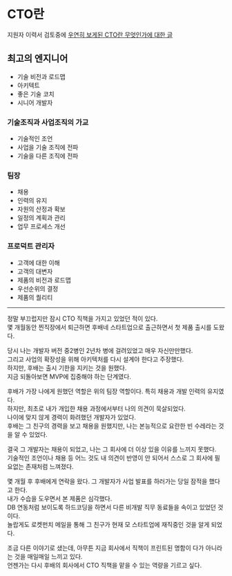 # CTO란

지원자 이력서 검토중에 [우연히 보게된 CTO란 무엇인가에 대한 글](https://brunch.co.kr/@leehosung/40)  

## 최고의 엔지니어
- 기술 비전과 로드맵
- 아키텍트
- 좋은 기술 코치
- 시니어 개발자

### 기술조직과 사업조직의 가교
- 기술적인 조언
- 사업을 기술 조직에 전파
- 기술을 다른 조직에 전파
  
### 팀장
- 채용
- 인력의 유지
- 자원의 산정과 확보
- 일정의 계획과 관리
- 업무 프로세스 개선
  
### 프로덕트 관리자
- 고객에 대한 이해
- 고객의 대변자
- 제품의 비전과 로드맵
- 우선순위의 결정
- 제품의 퀄리티

--- 

정말 부끄럽지만 잠시 CTO 직책을 가지고 있었던 적이 있다.  
몇 개월동안 찐직장에서 퇴근하면 후배네 스타트업으로 출근하면서 첫 제품 출시를 도왔다.  

당시 나는 개발자 버전 중2병인 2년차 병에 걸려있었고 매우 자신만만했다.  
그리고 사업의 확장성을 위해 아키텍처를 다시 설계야 한다고 주장했다.  
하지만, 후배는 출시 기한을 지키는 것을 원했다.  
지금 되돌아보면 MVP에 집중해야 하는 단계였다.  

후배가 가장 나에게 원했던 역할은 위의 팀장 역할이다. 특히 채용과 개발 인력의 유지였다.  
하지만, 최초로 내가 개입한 채용 과정에서부터 나의 의견이 묵살되었다.  
나이에 맞지 않게 경력이 화려했던 개발자가 있었다.  
후배는 그 친구의 경력을 보고 채용을 원했지만, 나는 본능적으로 요란한 빈 수레라는 것을 알 수 있었다.  

결국 그 개발자는 채용이 되었고, 나는 그 회사에 더 이상 있을 이유를 느끼지 못했다.  
기술적인 조언이나 채용 등 어느 것도 내 의견이 반영이 안 되어서 스스로 그 회사에 필요없는 존재처럼 느껴졌다.  

몇 개월 후 후배에게 연락을 왔다. 그 개발자가 사업 발표를 하러가는 당일 잠적을 했다고 한다.  
내가 수습을 도우면서 본 제품은 심각했다.  
DB 연동처럼 보이도록 하드코딩을 하면서 다른 비개발 직무 동료들을 속이고 있었던 것이다.  
놀랍게도 로켓펀치 메일을 통해 그 친구가 현재 모 스타트업에 재직중인 것을 알게 되었다.

조금 다른 이야기로 샜는데, 아무튼 지금 회사에서 직책이 프린트된 명함이 다가 아니라는 것을 매일매일 느끼고 있다.  
언젠가는 다시 후배의 회사에서 CTO 직책을 맡을 수 있는 역량을 기르고 싶다.